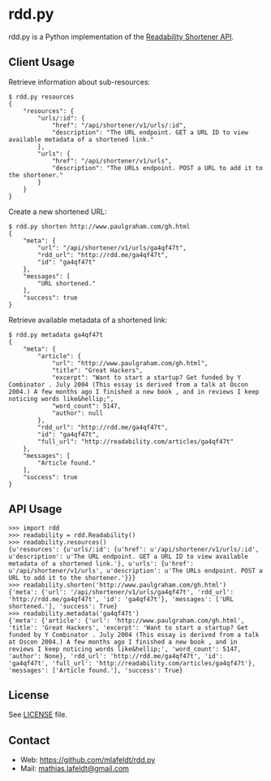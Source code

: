 rdd.py
======

rdd.py is a Python implementation of the [Readability Shortener API].


Client Usage
------------

Retrieve information about sub-resources:

    $ rdd.py resources
    {
        "resources": {
            "urls/:id": {
                "href": "/api/shortener/v1/urls/:id", 
                "description": "The URL endpoint. GET a URL ID to view available metadata of a shortened link."
            }, 
            "urls": {
                "href": "/api/shortener/v1/urls", 
                "description": "The URLs endpoint. POST a URL to add it to the shortener."
            }
        }
    }

Create a new shortened URL:

    $ rdd.py shorten http://www.paulgraham.com/gh.html
    {
        "meta": {
            "url": "/api/shortener/v1/urls/ga4qf47t", 
            "rdd_url": "http://rdd.me/ga4qf47t", 
            "id": "ga4qf47t"
        }, 
        "messages": [
            "URL shortened."
        ], 
        "success": true
    }

Retrieve available metadata of a shortened link:

    $ rdd.py metadata ga4qf47t
    {
        "meta": {
            "article": {
                "url": "http://www.paulgraham.com/gh.html", 
                "title": "Great Hackers", 
                "excerpt": "Want to start a startup? Get funded by Y Combinator . July 2004 (This essay is derived from a talk at Oscon 2004.) A few months ago I finished a new book , and in reviews I keep noticing words like&hellip;", 
                "word_count": 5147, 
                "author": null
            }, 
            "rdd_url": "http://rdd.me/ga4qf47t", 
            "id": "ga4qf47t", 
            "full_url": "http://readability.com/articles/ga4qf47t"
        }, 
        "messages": [
            "Article found."
        ], 
        "success": true
    }


API Usage
---------

    >>> import rdd
    >>> readability = rdd.Readability()
    >>> readability.resources()
    {u'resources': {u'urls/:id': {u'href': u'/api/shortener/v1/urls/:id', u'description': u'The URL endpoint. GET a URL ID to view available metadata of a shortened link.'}, u'urls': {u'href': u'/api/shortener/v1/urls', u'description': u'The URLs endpoint. POST a URL to add it to the shortener.'}}}
    >>> readability.shorten('http://www.paulgraham.com/gh.html')
    {'meta': {'url': '/api/shortener/v1/urls/ga4qf47t', 'rdd_url': 'http://rdd.me/ga4qf47t', 'id': 'ga4qf47t'}, 'messages': ['URL shortened.'], 'success': True}
    >>> readability.metadata('ga4qf47t')
    {'meta': {'article': {'url': 'http://www.paulgraham.com/gh.html', 'title': 'Great Hackers', 'excerpt': 'Want to start a startup? Get funded by Y Combinator . July 2004 (This essay is derived from a talk at Oscon 2004.) A few months ago I finished a new book , and in reviews I keep noticing words like&hellip;', 'word_count': 5147, 'author': None}, 'rdd_url': 'http://rdd.me/ga4qf47t', 'id': 'ga4qf47t', 'full_url': 'http://readability.com/articles/ga4qf47t'}, 'messages': ['Article found.'], 'success': True}


License
-------

See [LICENSE] file.


Contact
-------

* Web: <https://github.com/mlafeldt/rdd.py>
* Mail: <mathias.lafeldt@gmail.com>

[Readability Shortener API]: https://www.readability.com/publishers/rdd
[LICENSE]: https://github.com/mlafeldt/rdd.py/blob/master/LICENSE
